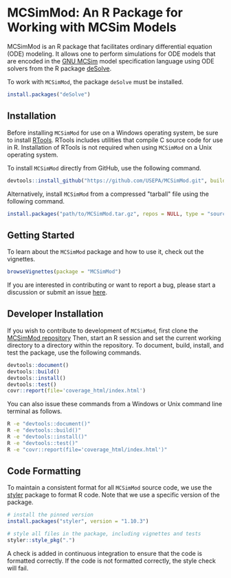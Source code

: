 # MCSimMod: An R Package for Working with MCSim Models

MCSimMod is an R package that facilitates ordinary differential equation (ODE) modeling. It allows one to perform simulations for ODE models that are encoded in the [GNU MCSim](https://www.gnu.org/software/mcsim/) model specification language using ODE solvers from the R package [deSolve](https://cran.r-project.org/web/packages/deSolve/index.html).

To work with `MCSimMod`, the package `deSolve` must be installed.
```R
install.packages("deSolve")
```

## Installation
Before installing `MCSimMod` for use on a Windows operating system, be sure to install [RTools](https://cran.r-project.org/bin/windows/Rtools/). RTools includes utilities that compile C source code for use in R. Installation of RTools is not required when using `MCSimMod` on a Unix operating system.

To install `MCSimMod` directly from GitHub, use the following command.
```R
devtools::install_github("https://github.com/USEPA/MCSimMod.git", build_vignettes = TRUE)
```

Alternatively, install `MCSimMod` from a compressed "tarball" file using the following command.
```R
install.packages("path/to/MCSimMod.tar.gz", repos = NULL, type = "source")
```

## Getting Started
To learn about the `MCSimMod` package and how to use it, check out the vignettes.
```R
browseVignettes(package = "MCSimMod")
```

If you are interested in contributing or want to report a bug, please start a discussion or submit an issue [here](https://github.com/USEPA/MCSimMod.git).

## Developer Installation

If you wish to contribute to development of `MCSimMod`, first clone the [MCSimMod repository](https://github.com/USEPA/MCSimMod.git) Then, start an R session and set the current working directory to a directory within the repository. To document, build, install, and test the package, use the following commands.
```R
devtools::document()
devtools::build()
devtools::install()
devtools::test()
covr::report(file='coverage_html/index.html')
```

You can also issue these commands from a Windows or Unix command line terminal as follows.
```bash
R -e "devtools::document()"
R -e "devtools::build()"
R -e "devtools::install()"
R -e "devtools::test()"
R -e "covr::report(file='coverage_html/index.html')"
```

## Code Formatting
To maintain a consistent format for all `MCSimMod` source code, we use the [styler](https://styler.r-lib.org/) package to format R code. Note that we use a specific version of the package.
```R
# install the pinned version
install.packages("styler", version = "1.10.3")

# style all files in the package, including vignettes and tests
styler::style_pkg(".")
```

A check is added in continuous integration to ensure that the code is formatted correctly. If the code is not formatted correctly, the style check will fail.